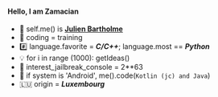 #### Hello, I am Zamacian
- 👀 self.me() is [**Julien Bartholme**](https://github.com/Zamacian)
- 💪 coding = training
- #️⃣ language.favorite = *__C/C++__*; language.most == *__Python__*
- 💡 for i in range (1000): getIdeas()
- 👾 interest_jailbreak_console = 2**63
- 🤖 if system is 'Android', me().code(```Kotlin (jc) and Java```)
- 🇱🇺 origin = ***Luxembourg***
